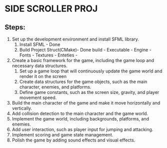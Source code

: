 # SIDE SCROLLER PROJ

## Steps:

1. Set up the development environment and install SFML library.
    1. Install SFML - Done
    2. Build Project Struct(CMake)- Done 
        build -
        Executable -
        Engine - 
        Fonts - 
        Textures -
        Enteties -
2. Create a basic framework for the game, including the game loop and necessary data structures.
    1. Set up a game loop that will continuously update the game world and render it on the screen
    2. Create data structures for the game objects, such as the main character, enemies, and platforms.
    3. Define game constants, such as the screen size, gravity, and player movement speed.
3. Build the main character of the game and make it move horizontally and vertically.
4. Add collision detection to the main character and the game world.
5. Implement the game world, including backgrounds, platforms, and enemies.
6. Add user interaction, such as player input for jumping and attacking.
7. Implement scoring and game state management.
8. Polish the game by adding sound effects and visual effects.